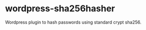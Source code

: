 wordpress-sha256hasher
======================

Wordpress plugin to hash passwords using standard crypt sha256.
